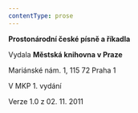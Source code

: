 ```yaml
---
contentType: prose
---
```


**Prostonárodní české písně a říkadla**

Vydala **Městská knihovna v Praze**

Mariánské nám. 1, 115 72 Praha 1

V MKP 1. vydání

Verze 1.0 z 02. 11. 2011
